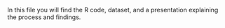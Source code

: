 In this file you will find the R code, dataset, and a presentation explaining the process and findings.

